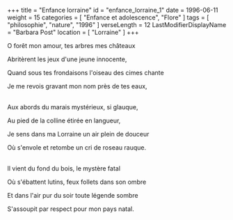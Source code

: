 +++
title = "Enfance lorraine"
id = "enfance_lorraine_1"
date = 1996-06-11
weight = 15
categories = [ "Enfance et adolescence", "Flore" ]
tags = [ "philosophie", "nature", "1996" ]
verseLength = 12
LastModifierDisplayName = "Barbara Post"
location = [ "Lorraine" ]
+++

O forêt mon amour, tes arbres mes châteaux

Abritèrent les jeux d'une jeune innocente,

Quand sous tes frondaisons l'oiseau des cimes chante

Je me revois gravant mon nom près de tes eaux,

 \
Aux abords du marais mystérieux, si glauque,

Au pied de la colline étirée en langueur,

Je sens dans ma Lorraine un air plein de douceur

Où s'envole et retombe un cri de roseau rauque.

 \
Il vient du fond du bois, le mystère fatal

Où s'ébattent lutins, feux follets dans son ombre

Et dans l'air pur du soir toute légende sombre

S'assoupit par respect pour mon pays natal.
